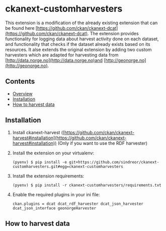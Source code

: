 # ckanext-customharvesters


This extension is a modification of the already existing extension that can be found here [https://github.com/ckan/ckanext-dcat](https://github.com/ckan/ckanext-dcat). The extension provides functionality for logging data about harvest activity done on each dataset, and functionality that checks if the dataset already exists based on its resources. It alse extends the original extension by adding two custom harvesters which are adapted for harvesting data from [http://data.norge.no](http://data.norge.no)and [http://geonorge.no](http://geonorge.no).


## Contents

- [Overview](#overview)
- [Installation](#installation)
- [How to harvest data](#how-to-harvest-data)



## Installation

1.  Install ckanext-harvest ([https://github.com/ckan/ckanext-harvest#installation](https://github.com/ckan/ckanext-harvest#installation)) (Only if you want to use the RDF harvester)

2.  Install the extension on your virtualenv:

        (pyenv) $ pip install -e git+https://github.com/sindreor/ckanext-customharvesters.git#egg=ckanext-customharvesters

3.  Install the extension requirements:

        (pyenv) $ pip install -r ckanext-customharvesters/requirements.txt

4.  Enable the required plugins in your ini file:

        ckan.plugins = dcat dcat_rdf_harvester dcat_json_harvester dcat_json_interface geonorgeHarvester

## How to harvest data
